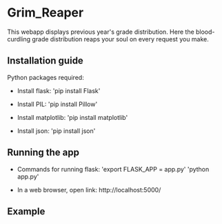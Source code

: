 # Grim_Reaper

This webapp displays previous year's grade distribution. Here the blood-curdling grade distribution reaps your soul on every request you make.

## Installation guide

Python packages required:


- Install flask:
  'pip install Flask'

- Install PIL:
  'pip install Pillow'

- Install matplotlib:
  'pip install matplotlib'

- Install json:
  'pip install json'

## Running the app

* Commands for running flask:
  'export FLASK_APP = app.py'
  'python app.py'

* In a web browser, open link: http://localhost:5000/

## Example
